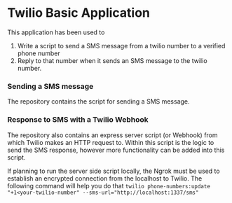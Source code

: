 # Twilio Basic Application

This application has been used to 

1. Write a script to send a SMS message from a twilio number to a verified phone number
2. Reply to that number when it sends an SMS message to the twilio number.

### Sending a SMS message
The repository contains the script for sending a SMS message.

### Response to SMS with a Twilio Webhook
The repository also contains an express server script (or Webhook) from which Twilio makes an HTTP request to. Within this script is the logic to send the SMS response, however more functionality can be added into this script.

If planning to run the server side script locally, the Ngrok must be used to establish an encrypted connection from the localhost to Twilio. The following command will help you do that
`twilio phone-numbers:update "+1<your-twilio-number" --sms-url="http://localhost:1337/sms" `
